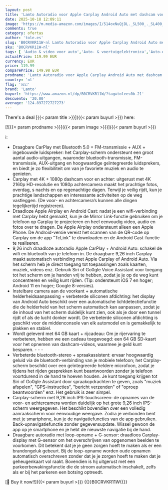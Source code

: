 ```yaml
---
layout: post
title: 'Lamto Autoradio voor Apple Carplay Android Auto met dashcam voor achter 4K + 1080P  9 26 inch draagbare draadloze Carplay-scherm  autoradio-ontvanger met Bluetooth 5.0 / FM / Siri / Go0gle / Mirror'
date: 2025-10-18 12:09:11
image: 'https://m.media-amazon.com/images/I/514oxNuQjDL._SL500_._SL400_.jpg'
comments: true
category: ofertas
author: 'tole.es'
slug: 'B0CRVKR11W-nl Lamto Autoradio voor Apple Carplay Android Auto met...'
sku: 'B0CRVKR11W-nl'
tags: [ 'Audio & video voor auto','Auto- & voertuigelektronica','Auto-elektronica','Autoradios','Elektronica','lamto','🇳🇱', ]
actualPrice: 119.99 EUR
currency: EUR
price: 119.99
comparePrice: 149.98 EUR
prodname: 'Lamto Autoradio voor Apple Carplay Android Auto met dashcam voor achter 4K + 1080P  9 26 inch draagbare draadloze Carplay-scherm  autoradio-ontvanger met Bluetooth 5.0 / FM / Siri / Go0gle / Mirror'
country: 'nl'
flag: '🇳🇱'
brand: 'Lamto'
buyurl: 'https://www.amazon.nl/dp/B0CRVKR11W/?tag=tolees0b-21'
descuento: '20.00'
average: '124.897272727273'
---
```


There's a deal [{{< param title >}}]({{< param buyurl >}})  here:

[![{{< param prodname >}}]({{< param image >}})]({{< param buyurl >}})

ℹ️:

- Draagbare CarPlay met Bluetooth 5.0 + FM-transmissie + AUX + ingebouwde luidspreker: het Carplay-scherm ondersteunt een groot aantal audio-uitgangen, waaronder bluetooth-transmissie, FM-transmissie, AUX-uitgang en hoogwaardige geïntegreerde luidsprekers, en biedt je zo flexibiliteit om van je favoriete muziek en audio te genieten.
- Carplay met 4K + 1080p dashcam voor en achter: uitgerust met 4K 2160p HD-resolutie en 1080p achtercamera maakt het prachtige fotos, overdag, s nachts en op regenachtige dagen. Terwijl je veilig rijdt, kun je prachtige landschappen en interessante activiteiten op de weg vastleggen. (De voor- en achtercamera‘s kunnen alle dingen tegelijkertijd registreren).
- Draadloze Apple Airplay en Android Cast: nadat je een wifi-verbinding met Carplay hebt gemaakt, kun je de Mirror Link-functie gebruiken om je telefoon op Carplay te projecteren en heel eenvoudig video, audio en fotos over te dragen. De Apple Airplay ondersteunt alleen een Apple Phone. De Android-versie vereist het scannen van de QR-code op Carplay om de app "TcLink" te downloaden en de Android Cast-functie te realiseren.
- 9,26 inch draadloze autoradio Apple CarPlay + Android Auto: schakel de wifi en bluetooth van je telefoon in. De draagbare 9,26 inch Carplay maakt automatisch verbinding met Apple Carplay of Android Auto. Via het scherm heb je direct toegang tot toepassingen zoals kaarten, muziek, videos enz. Gebruik Siri of Go0gle Voice Assistant voor toegang tot het scherm om je handen vrij te hebben, zodat je je op de weg kunt concentreren en veilig kunt rijden. (Tip: ondersteunt iOS 7 en hoger; Android 11 en hoger; Google 8-versies).
- Instelbare camera aan de voorkant + automatische helderheidsaanpassing + verbeterde siliconen afdichting: het display van Android Auto beschikt over een automatische lichtdetectiefunctie die de helderheid van het scherm automatisch kan aanpassen, zodat je de inhoud van het scherm duidelijk kunt zien, ook als je door een tunnel rijdt of als de lucht donker wordt. De verbeterde siliconen afdichting is geschikt voor de middenconsole van elk automodel en is gemakkelijk te plakken en stabiel.
- Wordt geleverd met 64 GB kaart + rijcadeau: Om je rijervaring te verbeteren, hebben we een cadeau toegevoegd: een 64 GB SD-kaart voor het opnemen van dashcam-videos, waarmee je geld kunt besparen. - - -
- Verbeterde bluetooth-stereo + spraakassistent: ervaar hoogwaardig geluid via de bluetooth-verbinding van je mobiele telefoon; het Carplay-scherm beschikt over een geïntegreerde heldere microfoon, zodat je tijdens het rijden gesprekken kunt beantwoorden zonder je telefoon voortdurend in de hand te hoeven houden. Je kunt toegang krijgen tot Siri of Go0gle Assistant door spraakopdrachten te geven, zoals "muziek afspelen", "GPS-instructies", "bericht verzenden" of "oproep beantwoorden" enz. Het gebruik is zeer simpel.
- Carplay-scherm met 9,26 inch IPS-touchscreen: de opnames van de voor- en achtercamera worden duidelijk op het grote 9,26 inch IPS-scherm weergegeven. Het beschikt bovendien over een volledig aanraakscherm voor eenvoudige weergave. Zodra je verbonden bent met je smartphone, kun je de navigatiefuncties van de app gebruiken. Back-upnavigatiefunctie zonder gegevensupdate. Wissel gewoon de app op je smartphone en je hebt de nieuwste navigatie bij de hand.
- Draagbare autoradio met loop-opname + G-sensor: draadloos Carplay-display met G-sensor om het overschrijven van opgenomen beelden te voorkomen. Dit betekent dat je je geen zorgen hoeft te maken als er een brandongeluk gebeurt. Bij de loop-opname worden oude opnamen automatisch overschreven zonder dat je je zorgen hoeft te maken dat je geheugenkaart vol raakt. Bovendien is hij uitgerust met een parkeerbewakingsfunctie die de stroom automatisch inschakelt, zelfs als er bij het parkeren een botsing optreedt.

[🛒 Buy it now!!]({{< param buyurl >}})
{{<world>}}B0CRVKR11W{{</world>}}
